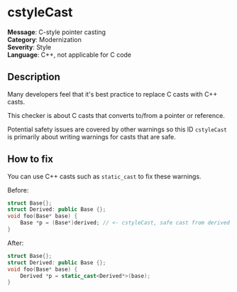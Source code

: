
# cstyleCast

**Message**: C-style pointer casting<br/>
**Category**: Modernization<br/>
**Severity**: Style<br/>
**Language**: C++, not applicable for C code

## Description

Many developers feel that it's best practice to replace C casts with C++ casts.

This checker is about C casts that converts to/from a pointer or reference.

Potential safety issues are covered by other warnings so this ID `cstyleCast` is primarily about writing warnings for casts that are safe.

## How to fix

You can use C++ casts such as `static_cast` to fix these warnings.

Before:
```cpp
struct Base{};
struct Derived: public Base {};
void foo(Base* base) {
    Base *p = (Base*)derived; // <- cstyleCast, safe cast from derived object to base object
}
```

After:
```cpp
struct Base{};
struct Derived: public Base {};
void foo(Base* base) {
    Derived *p = static_cast<Derived*>(base);
}
```
